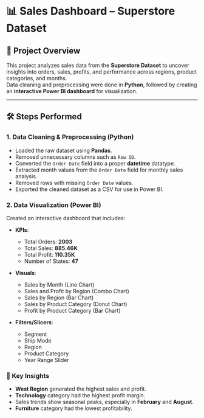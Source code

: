 # 📊 Sales Dashboard – Superstore Dataset

## 📝 Project Overview
This project analyzes sales data from the **Superstore Dataset** to uncover insights into orders, sales, profits, and performance across regions, product categories, and months.  
Data cleaning and preprocessing were done in **Python**, followed by creating an **interactive Power BI dashboard** for visualization.

---

## 🛠 Steps Performed

### 1. Data Cleaning & Preprocessing (Python)
* Loaded the raw dataset using **Pandas**.
* Removed unnecessary columns such as `Row ID`.
* Converted the `Order Date` field into a proper **datetime** datatype.
* Extracted month values from the `Order Date` field for monthly sales analysis.
* Removed rows with missing `Order Date` values.
* Exported the cleaned dataset as a CSV for use in Power BI.

### 2. Data Visualization (Power BI)

Created an interactive dashboard that includes:

* **KPIs**:

  * Total Orders: **2003**
  * Total Sales: **885.46K**
  * Total Profit: **110.35K**
  * Number of States: **47**
* **Visuals**:

  * Sales by Month (Line Chart)
  * Sales and Profit by Region (Combo Chart)
  * Sales by Region (Bar Chart)
  * Sales by Product Category (Donut Chart)
  * Profit by Product Category (Bar Chart)
* **Filters/Slicers**:

  * Segment
  * Ship Mode
  * Region
  * Product Category
  * Year Range Slider

### 🔑 Key Insights

* **West Region** generated the highest sales and profit.
* **Technology** category had the highest profit margin.
* Sales trends show seasonal peaks, especially in **February** and **August**.
* **Furniture** category had the lowest profitability.
